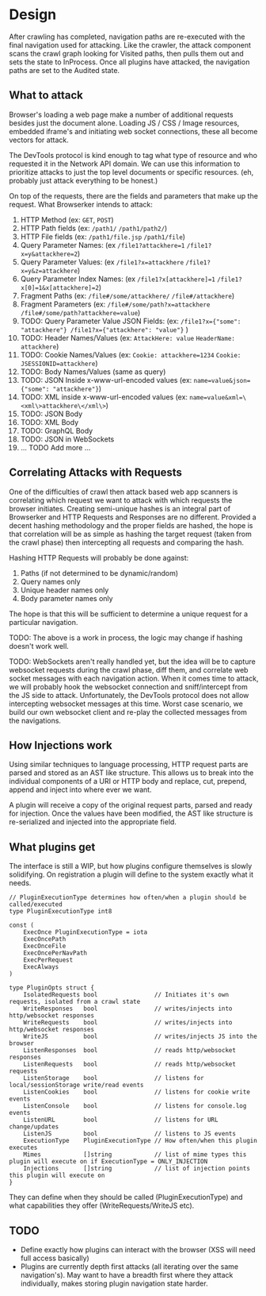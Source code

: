 # Design

After crawling has completed, navigation paths are re-executed with the final navigation used for attacking. Like the crawler, the attack component scans the crawl graph looking for Visited paths, then pulls them out and sets the state to InProcess. Once all plugins have attacked, the navigation paths are set to the Audited state.

## What to attack

Browser's loading a web page make a number of additional requests besides just the document alone. Loading JS / CSS / Image resources, embedded iframe's and initiating web socket connections, these all become vectors for attack.

The DevTools protocol is kind enough to tag what type of resource and who requested it in the Network API domain. We can use this information to prioritize attacks to just the top level documents or specific resources. (eh, probably just attack everything to be honest.)

On top of the requests, there are the fields and parameters that make up the request. What Browserker intends to attack:

1. HTTP Method (ex: `GET`, `POST`)
2. HTTP Path fields (ex: `/path1/` `/path1/path2/`)
3. HTTP File fields (ex: `/path1/file.jsp` `/path1/file`)
4. Query Parameter Names: (ex `/file1?attackhere=1` `/file1?x=y&attackhere=2`)
5. Query Parameter Values: (ex `/file1?x=attackhere` `/file1?x=y&z=attackhere`)
6. Query Parameter Index Names: (ex `/file1?x[attackhere]=1` `/file1?x[0]=1&x[attackhere]=2`)
7. Fragment Paths (ex: `/file#/some/attackhere/` `/file#/attackhere`)
8. Fragment Parameters (ex: `/file#/some/path?x=attackhere` `/file#/some/path?attackhere=value`)
9. TODO: Query Parameter Value JSON Fields: (ex: `/file1?x={"some": "attackhere"} /file1?x={"attackhere": "value"}` )
10. TODO: Header Names/Values (ex: `AttackHere: value` `HeaderName: attackhere`)
11. TODO: Cookie Names/Values (ex: `Cookie: attackhere=1234` `Cookie: JSESSIONID=attackhere`)
12. TODO: Body Names/Values (same as query)
13. TODO: JSON Inside x-www-url-encoded values (ex: `name=value&json={"some": "attackhere"}`)
14. TODO: XML inside x-www-url-encoded values (ex: `name=value&xml=\<xml\>attackhere\</xml\>`)
15. TODO: JSON Body
16. TODO: XML Body
17. TODO: GraphQL Body
18. TODO: JSON in WebSockets
19. ... TODO Add more ...

## Correlating Attacks with Requests

One of the difficulties of crawl then attack based web app scanners is correlating which request we want to attack with which requests the browser initiates. Creating semi-unique hashes is an integral part of Browserker and HTTP Requests and Responses are no different. Provided a decent hashing methodology and the proper fields are hashed, the hope is that correlation will be as simple as hashing the target request (taken from the crawl phase) then intercepting all requests and comparing the hash.

Hashing HTTP Requests will probably be done against:

1. Paths (if not determined to be dynamic/random)
2. Query names only
3. Unique header names only
4. Body parameter names only

The hope is that this will be sufficient to determine a unique request for a particular navigation.

TODO: The above is a work in process, the logic may change if hashing doesn't work well.

TODO: WebSockets aren't really handled yet, but the idea will be to capture websocket requests during the crawl phase, diff them, and correlate web socket messages with each navigation action. When it comes time to attack, we will probably hook the websocket connection and sniff/intercept from the JS side to attack. Unfortunately, the DevTools protocol does not allow intercepting websocket messages at this time. Worst case scenario, we build our own websocket client and re-play the collected messages from the navigations.

## How Injections work

Using similar techniques to language processing, HTTP request parts are parsed and stored as an AST like structure. This allows us to break into the individual components of a URI or HTTP body and replace, cut, prepend, append and inject into where ever we want.

A plugin will receive a copy of the original request parts, parsed and ready for injection. Once the values have been modified, the AST like structure is re-serialized and injected into the appropriate field.

## What plugins get

The interface is still a WIP, but how plugins configure themselves is slowly solidifying. On registration a plugin will define to the system exactly what it needs.

```
// PluginExecutionType determines how often/when a plugin should be called/executed
type PluginExecutionType int8

const (
	ExecOnce PluginExecutionType = iota
	ExecOncePath
	ExecOnceFile
	ExecOncePerNavPath
	ExecPerRequest
	ExecAlways
)

type PluginOpts struct {
	IsolatedRequests bool                // Initiates it's own requests, isolated from a crawl state
	WriteResponses   bool                // writes/injects into http/websocket responses
	WriteRequests    bool                // writes/injects into http/websocket responses
	WriteJS          bool                // writes/injects JS into the browser
	ListenResponses  bool                // reads http/websocket responses
	ListenRequests   bool                // reads http/websocket requests
	ListenStorage    bool                // listens for local/sessionStorage write/read events
	ListenCookies    bool                // listens for cookie write events
	ListenConsole    bool                // listens for console.log events
	ListenURL        bool                // listens for URL change/updates
	ListenJS         bool                // listens to JS events
	ExecutionType    PluginExecutionType // How often/when this plugin executes
	Mimes            []string            // list of mime types this plugin will execute on if ExecutionType = ONLY_INJECTION
	Injections       []string            // list of injection points this plugin will execute on
}
```

They can define when they should be called (PluginExecutionType) and what capabilities they offer (WriteRequests/WriteJS etc).

## TODO

- Define exactly how plugins can interact with the browser (XSS will need full access basically)
- Plugins are currently depth first attacks (all iterating over the same navigation's). May want to have a breadth first where they attack individually, makes storing plugin navigation state harder.

